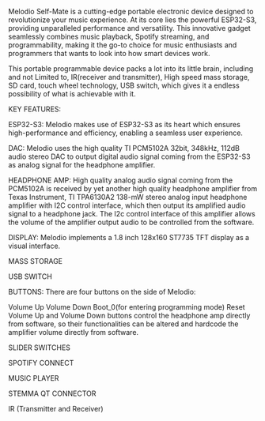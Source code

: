 Melodio Self-Mate is a cutting-edge portable electronic device designed to revolutionize your music experience. At its core lies the powerful ESP32-S3, providing unparalleled performance and versatility. This innovative gadget seamlessly combines music playback, Spotify streaming, and programmability, making it the go-to choice for music enthusiasts and programmers that wants to look into how smart devices work.

This portable programmable device packs a lot into its little brain, including and not Limited to, IR(receiver and transmitter), High speed mass storage, SD card, touch wheel technology, USB switch, which gives it a endless possibility of what is achievable with it. 



KEY FEATURES:



ESP32-S3: Melodio makes use of ESP32-S3 as its heart which ensures high-performance and efficiency, enabling a seamless user experience.



DAC: Melodio uses the high quality TI PCM5102A 32bit, 348kHz, 112dB audio stereo DAC to output digital audio signal coming from the ESP32-S3 as analog signal for the headphone amplifier.



HEADPHONE AMP: High quality analog audio signal coming from the PCM5102A is received by yet another high quality headphone amplifier from Texas Instrument, TI TPA6130A2 138-mW stereo analog input headphone amplifier with I2C control interface, which then output its amplified audio signal to a headphone jack. The I2c control interface of this amplifier allows the volume of the amplifier output audio to be controlled from the software.



DISPLAY: Melodio implements a 1.8 inch 128x160 ST7735 TFT display as a visual interface.

MASS STORAGE

USB SWITCH

BUTTONS: There are four buttons on the side of Melodio:

Volume Up
Volume Down
Boot_0(for entering programming mode)
Reset
Volume Up and Volume Down buttons control the  headphone amp directly from software, so their functionalities can be altered and hardcode the amplifier volume directly from software. 

SLIDER SWITCHES

SPOTIFY CONNECT

MUSIC PLAYER

STEMMA QT CONNECTOR

IR (Transmitter and Receiver)
